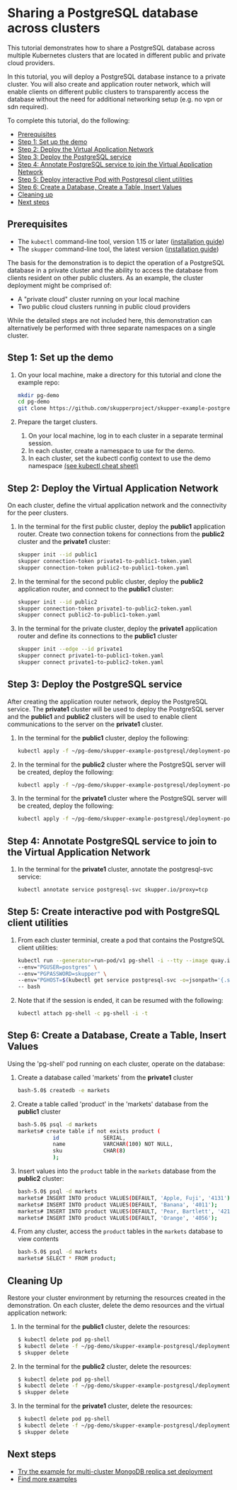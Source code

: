 # Sharing a PostgreSQL database across clusters

This tutorial demonstrates how to share a PostgreSQL database across multiple Kubernetes clusters that are located in different public and private cloud providers.

In this tutorial, you will deploy a PostgreSQL database instance to a private cluster. You will also create and application router network, which will enable clients on different public clusters to transparently access the database without the need for additional networking setup (e.g. no vpn or sdn required).

To complete this tutorial, do the following:

* [Prerequisites](#prerequisites)
* [Step 1: Set up the demo](#step-1-set-up-the-demo)
* [Step 2: Deploy the Virtual Application Network](#step-2-deploy-the-virtual-application-network)
* [Step 3: Deploy the PostgreSQL service](#step-3-deploy-the-postgresql-service)
* [Step 4: Annotate PostgreSQL service to join the Virtual Application Network](#step-4-annotate-postgresql-service-to-join-the-virtual-application-network)
* [Step 5: Deploy interactive Pod with Postgresql client utilities](#step-5-deploy-interactive-pod-with-postgresql-client-utilities)
* [Step 6: Create a Database, Create a Table, Insert Values](#step-6-create-a-database-create-a-table-insert-values)
* [Cleaning up](#cleaning-up)
* [Next steps](#next-steps)

## Prerequisites

* The `kubectl` command-line tool, version 1.15 or later ([installation guide](https://kubernetes.io/docs/tasks/tools/install-kubectl/))
* The `skupper` command-line tool, the latest version ([installation guide](https://skupper.io/start/index.html#step-1-install-the-skupper-command-line-tool-in-your-environment))

The basis for the demonstration is to depict the operation of a PostgreSQL database in a private cluster and the ability to access the database from clients resident on other public clusters. As an example, the cluster deployment might be comprised of:

* A "private cloud" cluster running on your local machine
* Two public cloud clusters running in public cloud providers

While the detailed steps are not included here, this demonstration can alternatively be performed with three separate namespaces on a single cluster.

## Step 1: Set up the demo

1. On your local machine, make a directory for this tutorial and clone the example repo:

   ```bash
   mkdir pg-demo
   cd pg-demo
   git clone https://github.com/skupperproject/skupper-example-postgresql.git
   ```

2. Prepare the target clusters.

   1. On your local machine, log in to each cluster in a separate terminal session.
   2. In each cluster, create a namespace to use for the demo.
   3. In each cluster, set the kubectl config context to use the demo namespace [(see kubectl cheat sheet)](https://kubernetes.io/docs/reference/kubectl/cheatsheet/)

## Step 2: Deploy the Virtual Application Network

On each cluster, define the virtual application network and the connectivity for the peer clusters.

1. In the terminal for the first public cluster, deploy the **public1** application router. Create two connection tokens for connections from the **public2** cluster and the **private1** cluster:

   ```bash
   skupper init --id public1
   skupper connection-token private1-to-public1-token.yaml
   skupper connection-token public2-to-public1-token.yaml
   ```

2. In the terminal for the second public cluster, deploy the **public2** application router, and connect to the **public1** cluster:

   ```bash
   skupper init --id public2
   skupper connection-token private1-to-public2-token.yaml
   skupper connect public2-to-public1-token.yaml
   ```

3. In the terminal for the private cluster, deploy the **private1** application router and define its connections to the **public1** cluster

   ```bash
   skupper init --edge --id private1
   skupper connect private1-to-public1-token.yaml
   skupper connect private1-to-public2-token.yaml
   ```
   
## Step 3: Deploy the PostgreSQL service

After creating the application router network, deploy the PostgreSQL service. The **private1** cluster will be used to deploy the PostgreSQL server and the **public1** and **public2** clusters will be used to enable client communications to the server on the **private1** cluster.

1. In the terminal for the **public1** cluster, deploy the following:

   ```bash
   kubectl apply -f ~/pg-demo/skupper-example-postgresql/deployment-postgresql-svc-b.yaml
   ```

2. In the terminal for the **public2** cluster where the PostgreSQL server will be created, deploy the following:

   ```bash
   kubectl apply -f ~/pg-demo/skupper-example-postgresql/deployment-postgresql-svc-b.yaml
   ```

3. In the terminal for the **private1** cluster where the PostgreSQL server will be created, deploy the following:

   ```bash
   kubectl apply -f ~/pg-demo/skupper-example-postgresql/deployment-postgresql-svc-a.yaml
   ```

## Step 4: Annotate PostgreSQL service to join to the Virtual Application Network

1. In the terminal for the **private1** cluster, annotate the postgresql-svc service:

   ```bash
   kubectl annotate service postgresql-svc skupper.io/proxy=tcp
   ```

## Step 5: Create interactive pod with PostgreSQL client utilities

1. From each cluster terminial, create a pod that contains the PostgreSQL client utilities:

   ```bash
   kubectl run --generator=run-pod/v1 pg-shell -i --tty --image quay.io/skupper/simple-pg \
   --env="PGUSER=postgres" \
   --env="PGPASSWORD=skupper" \
   --env="PGHOST=$(kubectl get service postgresql-svc -o=jsonpath='{.spec.clusterIP}')" \
   -- bash
   ```

2. Note that if the session is ended, it can be resumed with the following:

   ```bash
   kubectl attach pg-shell -c pg-shell -i -t
   ```

## Step 6: Create a Database, Create a Table, Insert Values

Using the 'pg-shell' pod running on each cluster, operate on the database:

1. Create a database called 'markets' from the **private1** cluster

   ```bash
   bash-5.0$ createdb -e markets
   ```

2. Create a table called 'product' in the 'markets' database from the **public1** cluster

   ```bash
   bash-5.0$ psql -d markets
   markets# create table if not exists product (
              id              SERIAL,
              name            VARCHAR(100) NOT NULL,
              sku             CHAR(8)
              );
   ```

3. Insert values into the `product` table in the `markets` database from the **public2** cluster:

   ```bash
   bash-5.0$ psql -d markets
   markets# INSERT INTO product VALUES(DEFAULT, 'Apple, Fuji', '4131');
   markets# INSERT INTO product VALUES(DEFAULT, 'Banana', '4011');
   markets# INSERT INTO product VALUES(DEFAULT, 'Pear, Bartlett', '4214');
   markets# INSERT INTO product VALUES(DEFAULT, 'Orange', '4056');
   ```

4. From any cluster, access the `product` tables in the `markets` database to view contents

   ```bash
   bash-5.0$ psql -d markets
   markets# SELECT * FROM product;
   ```

## Cleaning Up

Restore your cluster environment by returning the resources created in the demonstration. On each cluster, delete the demo resources and the virtual application network:

1. In the terminal for the **public1** cluster, delete the resources:

   ```bash
   $ kubectl delete pod pg-shell
   $ kubectl delete -f ~/pg-demo/skupper-example-postgresql/deployment-postgresql-svc-b.yaml
   $ skupper delete
   ```

2. In the terminal for the **public2** cluster, delete the resources:

   ```bash
   $ kubectl delete pod pg-shell
   $ kubectl delete -f ~/pg-demo/skupper-example-postgresql/deployment-postgresql-svc-b.yaml
   $ skupper delete
   ```

3. In the terminal for the **private1** cluster, delete the resources:

   ```bash
   $ kubectl delete pod pg-shell
   $ kubectl delete -f ~/pg-demo/skupper-example-postgresql/deployment-postgresql-svc-a.yaml
   $ skupper delete
   ```

## Next steps

 - [Try the example for multi-cluster MongoDB replica set deployment](https://github.com/skupperproject/skupper-example-mongodb-replica-set)
 - [Find more examples](https://skupper.io/examples/)

